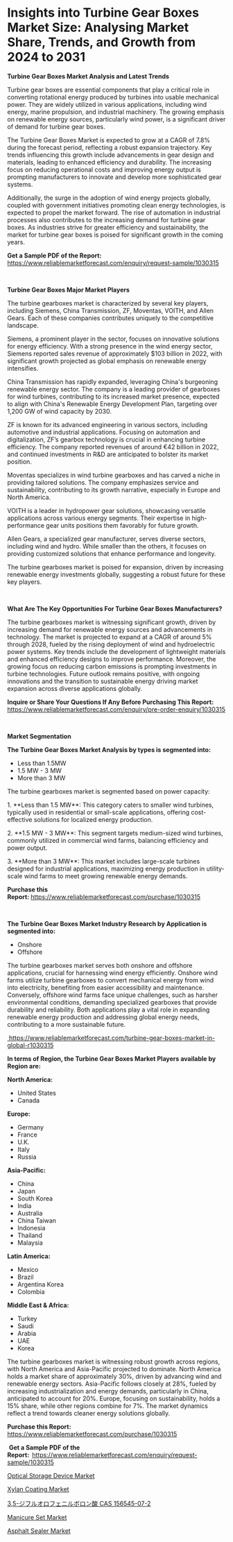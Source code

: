 <p><h1>Insights into Turbine Gear Boxes Market Size: Analysing Market Share, Trends, and Growth from 2024 to 2031</h1></p><p><strong>Turbine Gear Boxes Market Analysis and Latest Trends</strong></p>
<p><p>Turbine gear boxes are essential components that play a critical role in converting rotational energy produced by turbines into usable mechanical power. They are widely utilized in various applications, including wind energy, marine propulsion, and industrial machinery. The growing emphasis on renewable energy sources, particularly wind power, is a significant driver of demand for turbine gear boxes. </p><p>The Turbine Gear Boxes Market is expected to grow at a CAGR of 7.8% during the forecast period, reflecting a robust expansion trajectory. Key trends influencing this growth include advancements in gear design and materials, leading to enhanced efficiency and durability. The increasing focus on reducing operational costs and improving energy output is prompting manufacturers to innovate and develop more sophisticated gear systems. </p><p>Additionally, the surge in the adoption of wind energy projects globally, coupled with government initiatives promoting clean energy technologies, is expected to propel the market forward. The rise of automation in industrial processes also contributes to the increasing demand for turbine gear boxes. As industries strive for greater efficiency and sustainability, the market for turbine gear boxes is poised for significant growth in the coming years.</p></p>
<p><strong>Get a Sample PDF of the Report:&nbsp;</strong> <a href="https://www.reliablemarketforecast.com/enquiry/request-sample/1030315">https://www.reliablemarketforecast.com/enquiry/request-sample/1030315</a></p>
<p>&nbsp;</p>
<p><strong>Turbine Gear Boxes Major Market Players</strong></p>
<p><p>The turbine gearboxes market is characterized by several key players, including Siemens, China Transmission, ZF, Moventas, VOITH, and Allen Gears. Each of these companies contributes uniquely to the competitive landscape.</p><p>Siemens, a prominent player in the sector, focuses on innovative solutions for energy efficiency. With a strong presence in the wind energy sector, Siemens reported sales revenue of approximately $103 billion in 2022, with significant growth projected as global emphasis on renewable energy intensifies.</p><p>China Transmission has rapidly expanded, leveraging China's burgeoning renewable energy sector. The company is a leading provider of gearboxes for wind turbines, contributing to its increased market presence, expected to align with China's Renewable Energy Development Plan, targeting over 1,200 GW of wind capacity by 2030.</p><p>ZF is known for its advanced engineering in various sectors, including automotive and industrial applications. Focusing on automation and digitalization, ZF’s gearbox technology is crucial in enhancing turbine efficiency. The company reported revenues of around €42 billion in 2022, and continued investments in R&D are anticipated to bolster its market position.</p><p>Moventas specializes in wind turbine gearboxes and has carved a niche in providing tailored solutions. The company emphasizes service and sustainability, contributing to its growth narrative, especially in Europe and North America.</p><p>VOITH is a leader in hydropower gear solutions, showcasing versatile applications across various energy segments. Their expertise in high-performance gear units positions them favorably for future growth.</p><p>Allen Gears, a specialized gear manufacturer, serves diverse sectors, including wind and hydro. While smaller than the others, it focuses on providing customized solutions that enhance performance and longevity.</p><p>The turbine gearboxes market is poised for expansion, driven by increasing renewable energy investments globally, suggesting a robust future for these key players.</p></p>
<p>&nbsp;</p>
<p><strong>What Are The Key Opportunities For Turbine Gear Boxes Manufacturers?</strong></p>
<p><p>The turbine gearboxes market is witnessing significant growth, driven by increasing demand for renewable energy sources and advancements in technology. The market is projected to expand at a CAGR of around 5% through 2028, fueled by the rising deployment of wind and hydroelectric power systems. Key trends include the development of lightweight materials and enhanced efficiency designs to improve performance. Moreover, the growing focus on reducing carbon emissions is prompting investments in turbine technologies. Future outlook remains positive, with ongoing innovations and the transition to sustainable energy driving market expansion across diverse applications globally.</p></p>
<p><strong>Inquire or Share Your Questions If Any Before Purchasing This Report:</strong> <a href="https://www.reliablemarketforecast.com/enquiry/pre-order-enquiry/1030315">https://www.reliablemarketforecast.com/enquiry/pre-order-enquiry/1030315</a></p>
<p>&nbsp;</p>
<p><strong>Market Segmentation</strong></p>
<p><strong>The Turbine Gear Boxes Market Analysis by types is segmented into:</strong></p>
<p><ul><li>Less than 1.5MW</li><li>1.5 MW - 3 MW</li><li>More than 3 MW</li></ul></p>
<p><p>The turbine gearboxes market is segmented based on power capacity: </p><p>1. **Less than 1.5 MW**: This category caters to smaller wind turbines, typically used in residential or small-scale applications, offering cost-effective solutions for localized energy production.</p><p>2. **1.5 MW - 3 MW**: This segment targets medium-sized wind turbines, commonly utilized in commercial wind farms, balancing efficiency and power output.</p><p>3. **More than 3 MW**: This market includes large-scale turbines designed for industrial applications, maximizing energy production in utility-scale wind farms to meet growing renewable energy demands.</p></p>
<p><strong>Purchase this Report:&nbsp;</strong><a href="https://www.reliablemarketforecast.com/purchase/1030315">https://www.reliablemarketforecast.com/purchase/1030315</a></p>
<p>&nbsp;</p>
<p><strong>The Turbine Gear Boxes Market Industry Research by Application is segmented into:</strong></p>
<p><ul><li>Onshore</li><li>Offshore</li></ul></p>
<p><p>The turbine gearboxes market serves both onshore and offshore applications, crucial for harnessing wind energy efficiently. Onshore wind farms utilize turbine gearboxes to convert mechanical energy from wind into electricity, benefiting from easier accessibility and maintenance. Conversely, offshore wind farms face unique challenges, such as harsher environmental conditions, demanding specialized gearboxes that provide durability and reliability. Both applications play a vital role in expanding renewable energy production and addressing global energy needs, contributing to a more sustainable future.</p></p>
<p><a href="https://www.reliablemarketforecast.com/turbine-gear-boxes-market-in-global-r1030315">&nbsp;https://www.reliablemarketforecast.com/turbine-gear-boxes-market-in-global-r1030315</a></p>
<p><strong>In terms of Region, the Turbine Gear Boxes Market Players available by Region are:</strong></p>
<p>
    <p> <strong> North America: </strong>
        <ul>
            <li>United States</li>
            <li>Canada</li>
        </ul>
        </p> 
    <p> <strong> Europe: </strong>
        <ul>
            <li>Germany</li>
            <li>France</li>
            <li>U.K.</li>
            <li>Italy</li>
            <li>Russia</li>
        </ul>
        </p> 
    <p> <strong> Asia-Pacific: </strong>
        <ul>
            <li>China</li>
            <li>Japan</li>
            <li>South Korea</li>
            <li>India</li>
            <li>Australia</li>
            <li>China Taiwan</li>
            <li>Indonesia</li>
            <li>Thailand</li>
            <li>Malaysia</li>
        </ul>
        </p> 
    <p> <strong> Latin America: </strong>
        <ul>
            <li>Mexico</li>
            <li>Brazil</li>
            <li>Argentina Korea</li>
            <li>Colombia</li>
        </ul>
        </p> 
    <p> <strong> Middle East & Africa: </strong>
        <ul>
            <li>Turkey</li>
            <li>Saudi</li>
            <li>Arabia</li>
            <li>UAE</li>
            <li>Korea</li>
        </ul>
    </p>
    </p>
<p><p>The turbine gearboxes market is witnessing robust growth across regions, with North America and Asia-Pacific projected to dominate. North America holds a market share of approximately 30%, driven by advancing wind and renewable energy sectors. Asia-Pacific follows closely at 28%, fueled by increasing industrialization and energy demands, particularly in China, anticipated to account for 20%. Europe, focusing on sustainability, holds a 15% share, while other regions combine for 7%. The market dynamics reflect a trend towards cleaner energy solutions globally.</p></p>
<p><strong>Purchase this Report: </strong><a href="https://www.reliablemarketforecast.com/purchase/1030315">https://www.reliablemarketforecast.com/purchase/1030315</a></p>
<p>&nbsp;<strong>Get a Sample PDF of the Report:&nbsp;&nbsp;</strong><a href="https://www.reliablemarketforecast.com/enquiry/request-sample/1030315">https://www.reliablemarketforecast.com/enquiry/request-sample/1030315</a></p>
<p><strong></strong></p>
<p><p><a href="https://medium.com/@maxson5287/the-global-optical-storage-device-market-is-projected-to-experience-an-annual-growth-rate-of-14-8-ad87dc207e98?postPublishedType=initial">Optical Storage Device Market</a></p><p><a href="https://issuu.com/reportprime-2/docs/xylan-coating-market-size-2030.pptx_564ff3a44ee23b">Xylan Coating Market</a></p><p><a href="https://medium.com/@billyarton5656871/3-5-difluorophenylboronic-acid-cas-156545-07-2-1fd3961e6c0f?postPublishedType=initial">3,5-ジフルオロフェニルボロン酸 CAS 156545-07-2</a></p><p><a href="https://www.linkedin.com/pulse/navigating-global-manicure-set-market-from-trends-strategy-period-iukec?trackingId=BMCzNhYpTU%2BD%2Fi%2FHN7%2BM%2BA%3D%3D">Manicure Set Market</a></p><p><a href="https://issuu.com/reportprime-2/docs/asphalt-sealer-market-size-2030.ppt_4f00c0221084d1">Asphalt Sealer Market</a></p></p>